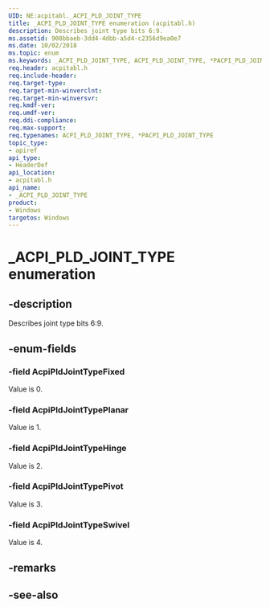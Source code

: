 ```yaml
---
UID: NE:acpitabl._ACPI_PLD_JOINT_TYPE
title: _ACPI_PLD_JOINT_TYPE enumeration (acpitabl.h)
description: Describes joint type bits 6:9.
ms.assetid: 908bbaeb-3dd4-4dbb-a5d4-c2356d9ea0e7
ms.date: 10/02/2018
ms.topic: enum
ms.keywords: _ACPI_PLD_JOINT_TYPE, ACPI_PLD_JOINT_TYPE, *PACPI_PLD_JOINT_TYPE, 
req.header: acpitabl.h
req.include-header:
req.target-type:
req.target-min-winverclnt:
req.target-min-winversvr:
req.kmdf-ver:
req.umdf-ver:
req.ddi-compliance:
req.max-support:
req.typenames: ACPI_PLD_JOINT_TYPE, *PACPI_PLD_JOINT_TYPE
topic_type: 
- apiref
api_type: 
- HeaderDef
api_location: 
- acpitabl.h
api_name: 
- _ACPI_PLD_JOINT_TYPE
product:
- Windows
targetos: Windows
---
```


# _ACPI_PLD_JOINT_TYPE enumeration

## -description

Describes joint type bits 6:9.

## -enum-fields

### -field AcpiPldJointTypeFixed 

Value is 0. 

### -field AcpiPldJointTypePlanar 

Value is 1. 

### -field AcpiPldJointTypeHinge 

Value is 2. 

### -field AcpiPldJointTypePivot 

Value is 3. 

### -field AcpiPldJointTypeSwivel 

Value is 4. 


## -remarks

## -see-also
